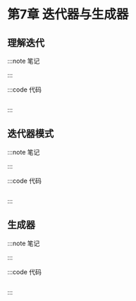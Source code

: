 # 第7章 迭代器与生成器

## 理解迭代

:::note 笔记

:::

:::code 代码

```js

```

:::

## 迭代器模式

:::note 笔记

:::

:::code 代码

```js

```

:::

## 生成器

:::note 笔记

:::

:::code 代码

```js

```

:::

